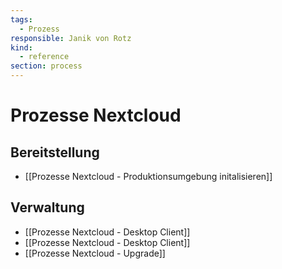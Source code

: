 ```yaml
---
tags:
  - Prozess
responsible: Janik von Rotz
kind:
  - reference
section: process
---
```

# Prozesse Nextcloud

## Bereitstellung

* [[Prozesse Nextcloud - Produktionsumgebung initalisieren]]

## Verwaltung

* [[Prozesse Nextcloud - Desktop Client]]
* [[Prozesse Nextcloud - Desktop Client]]
* [[Prozesse Nextcloud - Upgrade]]